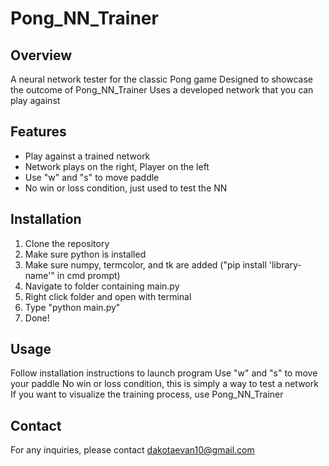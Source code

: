 # Pong_NN_Trainer

## Overview

A neural network tester for the classic Pong game
Designed to showcase the outcome of Pong_NN_Trainer
Uses a developed network that you can play against

## Features

- Play against a trained network
- Network plays on the right, Player on the left
- Use "w" and "s" to move paddle
- No win or loss condition, just used to test the NN

## Installation

1. Clone the repository
2. Make sure python is installed
3. Make sure numpy, termcolor, and tk are added ("pip install 'library-name'" in cmd prompt)
4. Navigate to folder containing main.py
5. Right click folder and open with terminal
6. Type "python main.py"
7. Done!

## Usage

Follow installation instructions to launch program
Use "w" and "s" to move your paddle
No win or loss condition, this is simply a way to test a network
If you want to visualize the training process, use Pong_NN_Trainer

## Contact

For any inquiries, please contact dakotaevan10@gmail.com

